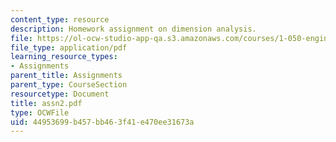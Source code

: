 ```yaml
---
content_type: resource
description: Homework assignment on dimension analysis.
file: https://ol-ocw-studio-app-qa.s3.amazonaws.com/courses/1-050-engineering-mechanics-i-fall-2007/44953699b457bb463f41e470ee31673a_assn2.pdf
file_type: application/pdf
learning_resource_types:
- Assignments
parent_title: Assignments
parent_type: CourseSection
resourcetype: Document
title: assn2.pdf
type: OCWFile
uid: 44953699-b457-bb46-3f41-e470ee31673a
---
```

